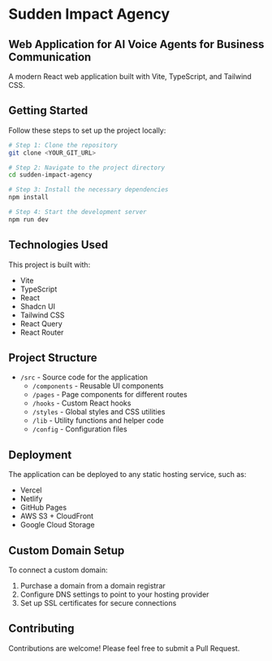 
# Sudden Impact Agency

## Web Application for AI Voice Agents for Business Communication

A modern React web application built with Vite, TypeScript, and Tailwind CSS.

## Getting Started

Follow these steps to set up the project locally:

```sh
# Step 1: Clone the repository
git clone <YOUR_GIT_URL>

# Step 2: Navigate to the project directory
cd sudden-impact-agency

# Step 3: Install the necessary dependencies
npm install

# Step 4: Start the development server
npm run dev
```

## Technologies Used

This project is built with:

- Vite
- TypeScript
- React
- Shadcn UI
- Tailwind CSS
- React Query
- React Router

## Project Structure

- `/src` - Source code for the application
  - `/components` - Reusable UI components
  - `/pages` - Page components for different routes
  - `/hooks` - Custom React hooks
  - `/styles` - Global styles and CSS utilities
  - `/lib` - Utility functions and helper code
  - `/config` - Configuration files

## Deployment

The application can be deployed to any static hosting service, such as:
- Vercel
- Netlify
- GitHub Pages
- AWS S3 + CloudFront
- Google Cloud Storage

## Custom Domain Setup

To connect a custom domain:

1. Purchase a domain from a domain registrar
2. Configure DNS settings to point to your hosting provider
3. Set up SSL certificates for secure connections

## Contributing

Contributions are welcome! Please feel free to submit a Pull Request.
